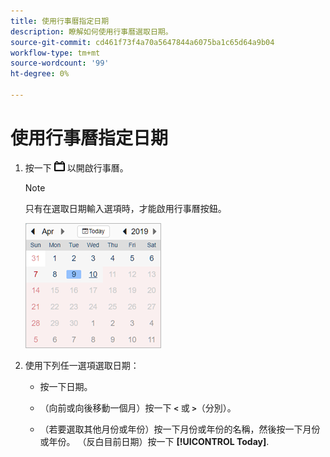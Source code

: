 ```yaml
---
title: 使用行事曆指定日期
description: 瞭解如何使用行事曆選取日期。
source-git-commit: cd461f73f4a70a5647844a6075ba1c65d64a9b04
workflow-type: tm+mt
source-wordcount: '99'
ht-degree: 0%

---
```


# 使用行事曆指定日期

1. 按一下 ![行事曆按鈕](/help/search-social-commerce/assets/calendar-date-range.png "行事曆按鈕") 以開啟行事曆。

   >[!NOTE]
   >
   >只有在選取日期輸入選項時，才能啟用行事曆按鈕。

   ![已開啟的行事曆](/help/search-social-commerce/assets/calendar-full.png "已開啟的行事曆")

1. 使用下列任一選項選取日期：

   * 按一下日期。

   * （向前或向後移動一個月）按一下 **`<`** 或 **`>`**（分別）。

   * （若要選取其他月份或年份）按一下月份或年份的名稱，然後按一下月份或年份。
   （反白目前日期）按一下 **[!UICONTROL Today]**.
